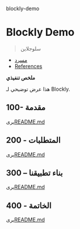 blockly-demo

# Blockly Demo

> سلوجلاين

-   [مسرد](./GLOSSARY.md)
-   [References](./REFERENCES.md)

**ملخص تنفيذي**

هذا عرض توضيحي لـ Blockly.

## 100- مقدمة

يرى[README.md](./100/README.md)

## 200 - المتطلبات

يرى[README.md](./200/README.md)

## 300 – بناء تطبيقنا

يرى[README.md](./300/README.md)

## 400 - الخاتمة

يرى[README.md](./400/README.md)
